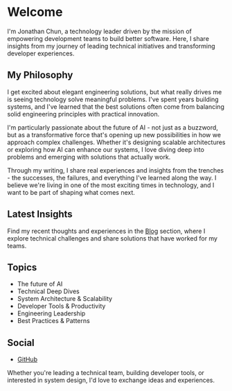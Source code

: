 # Welcome

I'm Jonathan Chun, a technology leader driven by the mission of empowering development teams to build better software. Here, I share insights from my journey of leading technical initiatives and transforming developer experiences.

## My Philosophy
I get excited about elegant engineering solutions, but what really drives me is seeing technology solve meaningful problems. I've spent years building systems, and I've learned that the best solutions often come from balancing solid engineering principles with practical innovation.

I'm particularly passionate about the future of AI - not just as a buzzword, but as a transformative force that's opening up new possibilities in how we approach complex challenges. Whether it's designing scalable architectures or exploring how AI can enhance our systems, I love diving deep into problems and emerging with solutions that actually work.

Through my writing, I share real experiences and insights from the trenches - the successes, the failures, and everything I've learned along the way. I believe we're living in one of the most exciting times in technology, and I want to be part of shaping what comes next.

## Latest Insights

Find my recent thoughts and experiences in the [Blog](/blog/) section, where I explore technical challenges and share solutions that have worked for my teams.


## Topics
- The future of AI
- Technical Deep Dives
- System Architecture & Scalability
- Developer Tools & Productivity
- Engineering Leadership 
- Best Practices & Patterns

## Social

- [GitHub](https://github.com/jonchun)

Whether you're leading a technical team, building developer tools, or interested in system design, I'd love to exchange ideas and experiences. 
